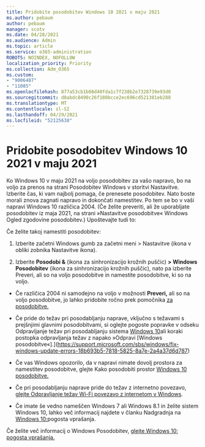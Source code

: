 ```yaml
---
title: Pridobite posodobitev Windows 10 2021 v maju 2021
ms.author: pebaum
author: pebaum
manager: scotv
ms.date: 04/28/2021
ms.audience: Admin
ms.topic: article
ms.service: o365-administration
ROBOTS: NOINDEX, NOFOLLOW
localization_priority: Priority
ms.collection: Adm_O365
ms.custom:
- "9006487"
- "11085"
ms.openlocfilehash: 877a53cb1b08d40fda1c7f238b2e7328739e93d0
ms.sourcegitcommit: d8abdc8490c26f180bcce2ec696cd521381eb288
ms.translationtype: MT
ms.contentlocale: sl-SI
ms.lasthandoff: 04/29/2021
ms.locfileid: "52125638"
---
```

# <a name="get-the-windows-10-may-2021-update"></a>Pridobite posodobitev Windows 10 2021 v maju 2021

Ko Windows 10 v maju 2021 na voljo posodobitev za vašo napravo, bo na voljo za prenos na strani Posodobitev Windows v storitvi Nastavitve. Izberite čas, ki vam najbolj pomaga, če prenesete posodobitev. Nato boste morali znova zagnati napravo in dokončati namestitev. Po tem se bo v vaši napravi Windows 10 različica 2004. (Če želite preveriti, ali že uporabljate posodobitev iz  maja 2021, na strani »Nastavitve posodobitve« Windows Ogled zgodovine posodobitev.) Upoštevajte tudi to:  

Če želite takoj namestiti posodobitev:

1. Izberite začetni Windows gumb za začetni meni > Nastavitve (ikona v obliki zobnika Nastavitve ikona).

1. Izberite **Posodobi &** (ikona za sinhronizacijo krožnih puščic) **> Windows Posodobitev** (ikona za sinhronizacijo krožnih puščic), nato pa izberite Preveri, ali so na voljo posodobitve in namestite posodobitve, ki so na voljo.  

- Če različica 2004 ni samodejno na voljo v možnosti **Preveri,** ali so na voljo posodobitve, jo lahko pridobite ročno prek pomočnika [za posodobitve.](https://www.microsoft.com/software-download/windows10)

- Če pride do težav pri posodabljanju naprave, vključno s težavami s prejšnjimi glavnimi posodobitvami, si oglejte pogoste popravke v odseku Odpravljanje težav pri posodabljanju sistema [Windows 10](https://support.microsoft.com/windows/troubleshoot-problems-updating-windows-10-188c2b0f-10a7-d72f-65b8-32d177eb136c)ali koraki postopka odpravljanja težav z napako »Odpravi [Windows posodobitve«].](https://support.microsoft.com/sbs/windows/fix-windows-update-errors-18b693b5-7818-5825-8a7e-2a4a37d6d787)

- Če vas Windows opozorilo, da v napravi nimate dovolj prostora za namestitev posodobitve, glejte Kako posodobiti prostor [Windows 10 posodobitve.](https://support.microsoft.com/help/4013876)

- Če pri posodabljanju naprave pride do težav z internetno povezavo, [glejte Odpravljanje težav Wi-Fi povezavo z internetom v Windows](https://support.microsoft.com/windows/fix-wi-fi-connection-issues-in-windows-9424a1f7-6a3b-65a6-4d78-7f07eee84d2c).

- Če imate še vedno nameščen Windows 7 ali Windows 8.1 in želite sistem Windows 10, lahko več informacij najdete v članku Nadgradnja na [Windows 10:](https://support.microsoft.com/windows/upgrade-to-windows-10-faq-cce52341-7943-594e-72ce-e1cf00382445)pogosta vprašanja.

Če želite več informacij o Windows Posodobitev, [glejte Windows 10: pogosta vprašanja.](https://support.microsoft.com/windows/windows-update-faq-8a903416-6f45-0718-f5c7-375e92dddeb2)


